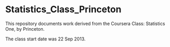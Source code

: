 Statistics_Class_Princeton
==========================
This repository documents work derived from the Coursera Class: Statistics One, by Princeton. 

The class start date was 22 Sep 2013.

